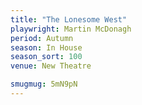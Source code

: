 ```yaml
---
title: "The Lonesome West"
playwright: Martin McDonagh
period: Autumn
season: In House
season_sort: 100
venue: New Theatre

smugmug: 5mN9pN
---
```

